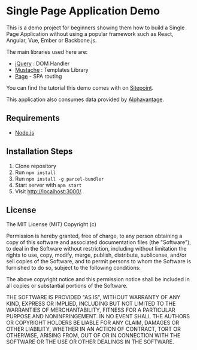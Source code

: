 # Single Page Application Demo

This is a demo project for beginners showing them how to build a Single Page Application without using a popular framework such as React, Angular, Vue, Ember or Backbone.js.

The main libraries used here are:

- [jQuery](https://jquery.com/) : DOM Handler
- [Mustache](https://mustache.github.io/) : Templates Library
- [Page](https://github.com/visionmedia/page.js/) - SPA routing

You can find the tutorial this demo comes with on [Sitepoint](https://www.sitepoint.com).

This application also consumes data provided by [Alphavantage](https://www.alphavantage.co).

## Requirements

- [Node.js](http://nodejs.org/)

## Installation Steps

1. Clone repository
2. Run `npm install`
3. Run `npm install -g parcel-bundler`
4. Start server with `npm start`
5. Visit [http://localhost:3000/](http://localhost:3000/).

## License

The MIT License (MIT) Copyright (c)

Permission is hereby granted, free of charge, to any person obtaining a copy of this software and associated documentation files (the "Software"), to deal in the Software without restriction, including without limitation the rights to use, copy, modify, merge, publish, distribute, sublicense, and/or sell copies of the Software, and to permit persons to whom the Software is furnished to do so, subject to the following conditions:

The above copyright notice and this permission notice shall be included in all copies or substantial portions of the Software.

THE SOFTWARE IS PROVIDED "AS IS", WITHOUT WARRANTY OF ANY KIND, EXPRESS OR IMPLIED, INCLUDING BUT NOT LIMITED TO THE WARRANTIES OF MERCHANTABILITY, FITNESS FOR A PARTICULAR PURPOSE AND NONINFRINGEMENT. IN NO EVENT SHALL THE AUTHORS OR COPYRIGHT HOLDERS BE LIABLE FOR ANY CLAIM, DAMAGES OR OTHER LIABILITY, WHETHER IN AN ACTION OF CONTRACT, TORT OR OTHERWISE, ARISING FROM, OUT OF OR IN CONNECTION WITH THE SOFTWARE OR THE USE OR OTHER DEALINGS IN THE SOFTWARE.
